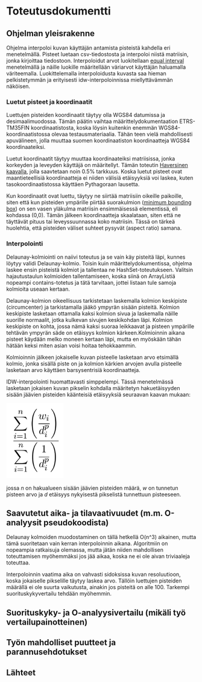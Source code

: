 # Toteutusdokumentti

## Ohjelman yleisrakenne

Ohjelma interpoloi kuvan käyttäjän antamista pisteistä kahdella eri menetelmällä. Pisteet luetaan csv-tiedostosta ja interpoloi niistä matriisin, jonka kirjoittaa tiedostoon. Interpoloidut arvot luokitellaan [equal interval](http://wiki.gis.com/wiki/index.php/Equal_Interval_classification) menetelmällä ja näille luokille määritellään väriarvot käyttäjän haluamalla väriteemalla. Luokittelemalla interpoloidusta kuvasta saa hieman pelkistetymmän ja erityisesti idw-interpoloinnissa miellyttävämmän näköisen.

### Luetut pisteet ja koordinaatit

Luettujen pisteiden koordinaatit täytyy olla WGS84 datumissa ja desimaalimuodossa. Tämän päätin vaihtaa määrittelydokumentaation ETRS-TM35FIN koordinaatistosta, koska löysin kuitenkin enemmän WGS84-koordinaatistossa olevaa testausmateriaalia. Tähän teen vielä mahdollisesti apuvälineen, jolla muuttaa suomen koordinaatiston koordinaatteja WGS84 koordinaateiksi. 

Luetut koordinaatit täytyy muuttaa koordinaateiksi matriisissa, jonka korkeyden ja leveyden käyttäjä on määritellyt. Tämän toteutin [Haversinen kaavalla](https://en.wikipedia.org/wiki/Haversine_formula), jolla saavtetaan noin 0.5% tarkkuus. Koska luetut pisteet ovat maantieteellisiä koordinaatteja ei niiden välisiä etäisyyksiä voi laskea, kuten tasokoordinaatistossa käyttäen Pythagoraan lausetta.

Kun koordinaatit ovat luettu, täytyy ne siirtää matriisiin oikeille paikoille, siten että kun pisteiden ympärille piirtää suorakulmion ([minimum bounding box](https://en.wikipedia.org/wiki/Minimum_bounding_rectangle)) on sen vasen yläkulma matriisin ensimmäisessä elementissä, eli kohdassa (0,0). Tämän jälkeen koordinaatteja skaalataan, siten että ne täyttävät pituus tai leveyssuunnassa koko matriisin. Tässä on tärkeä huolehtia, että pisteiden väliset suhteet pysyvät (aspect ratio) samana.

### Interpolointi

Delaunay-kolmiointi on naiivi toteutus ja se vain käy pisteitä läpi, kunnes löytyy validi Delaunay-kolmio. Toisin kuin määrittelydokumentissa, ohjelma laskee ensin pisteistä kolmiot ja tallentaa ne HashSet-toteutukseen. Valitsin hajautustaulun kolmioiden tallentamiseen, koska siinä on ArrayListiä nopeampi contains-totetus ja tätä tarvitaan, jottei listaan tule samoja kolmioita useaan kertaan. 

Delaunay-kolmion oikeellisuus tarkistetaan laskemalla kolmion keskipiste (circumcenter) ja tarkistamalla jääkö ympyrän sisään pisteitä. Kolmion keskipiste lasketaan ottamalla kaksi kolmion sivua ja laskemalla näille suorille normaalit, jotka kulkevan sivujen keskikohdan läpi. Kolmion keskipiste on kohta, jossa nämä kaksi suoraa leikkaavat ja pisteen ympärille tehtävän ympyrän säde on etäisyys kolmion kärkeen.Kolmioinnin aikana pisteet käydään melko moneen kertaan läpi, mutta en myöskään tähän hätään keksi miten asian voisi hoitaa tehokkaammin.

Kolmioinnin jälkeen jokaiselle kuvan pisteelle lasketaan arvo etsimällä kolmio, jonka sisällä piste on ja kolmion kärkien arvojen avulla pisteelle lasketaan arvo käyttäen barsysentrisiä koordinaatteja.

IDW-interpolointi huomattavasti simppelempi. Tässä menetelmässä lasketaan jokaisen kuvan pikselin kohdalla määritetyn hakuetäisyyden sisään jäävien pisteiden käänteisiä etäisyyksiä seuraavan kaavan mukaan:

![IDW formula](images/IDW_formula.png)

jossa *n* on hakualueen sisään jäävien pisteiden määrä, *w* on tunnetun pisteen arvo ja *d* etäisyys nykyisestä pikselistä tunnettuun pisteeseen. 


## Saavutetut aika- ja tilavaativuudet (m.m. O-analyysit pseudokoodista)

Delaunay kolmoiden muodostaminen on tällä hetkellä O(n^3) aikainen, mutta tämä suoritetaan vain kerran interpoloinnin aikana. Algoritmiin on nopeampia ratkaisuja olemassa, mutta jätän niiden mahdollisen toteuttamisen myöhemmäksi jos jää aikaa, koska ne ei ole aivan triviaaleja toteuttaa.

Interpoloinnin vaatima aika on vahvasti sidoksissa kuvan resoluutioon, koska jokaiselle pikselille täytyy laskea arvo. Tällöin luettujen pisteiden määrällä ei ole suurta vaikutusta, ainakin jos pisteitä on alle 100. Tarkempi suorituskykyvertailu tehdään myöhemmin.

## Suorituskyky- ja O-analyysivertailu (mikäli työ vertailupainotteinen)

## Työn mahdolliset puutteet ja parannusehdotukset

## Lähteet